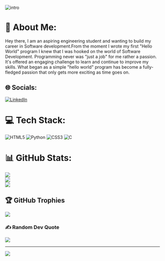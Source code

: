 ![intro](https://github.com/TejaPrabhuKadha/TejaPrabhuKadha/assets/127415609/c54d4732-bc4d-4679-8d6b-afb79e6d2129)








# 💫 About Me:
Hey there, I am an aspiring engineering student and wanting to build my career in Software development.From the moment I wrote my first "Hello World" program I knew that I was hooked on the world of Software Development. Programming never was "just a job" for me rather a passion. It's offered an engaging challenge to learn and continue to improve my skills. 
What began as a simple "hello world" program has become a fully-fledged passion that only gets more exciting as time goes on.


## 🌐 Socials:
[![LinkedIn](https://img.shields.io/badge/LinkedIn-%230077B5.svg?logo=linkedin&logoColor=white)](https://www.linkedin.com/in/teja-prabhu-kadha-707100216/) 

# 💻 Tech Stack:
![HTML5](https://img.shields.io/badge/html5-%23E34F26.svg?style=for-the-badge&logo=html5&logoColor=white) ![Python](https://img.shields.io/badge/python-3670A0?style=for-the-badge&logo=python&logoColor=ffdd54) ![CSS3](https://img.shields.io/badge/css3-%231572B6.svg?style=for-the-badge&logo=css3&logoColor=white) ![C](https://img.shields.io/badge/c-%2300599C.svg?style=for-the-badge&logo=c&logoColor=white)
# 📊 GitHub Stats:
![](https://github-readme-stats.vercel.app/api?username=TejaPrabhuKadha&theme=dark&hide_border=false&include_all_commits=true&count_private=true)<br/>
![](https://github-readme-streak-stats.herokuapp.com/?user=TejaPrabhuKadha&theme=dark&hide_border=false)<br/>
![](https://github-readme-stats.vercel.app/api/top-langs/?username=TejaPrabhuKadha&theme=dark&hide_border=false&include_all_commits=true&count_private=true&layout=compact)

## 🏆 GitHub Trophies
![](https://github-profile-trophy.vercel.app/?username=TejaPrabhuKadha&theme=juicyfresh&no-frame=true&no-bg=true&margin-w=4)

### ✍️ Random Dev Quote
![](https://quotes-github-readme.vercel.app/api?type=horizontal&theme=radical)

---
[![](https://visitcount.itsvg.in/api?id=TejaPrabhuKadha&icon=0&color=0)](https://visitcount.itsvg.in)

<!-- Proudly created with GPRM ( https://gprm.itsvg.in ) -->
